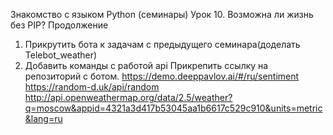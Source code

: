 Знакомство с языком Python (семинары)
Урок 10. Возможна ли жизнь без PIP? Продолжение

   1. Прикрутить бота к задачам с предыдущего семинара(доделать Telebot_weather)
   2. Добавить команды с работой api Прикрепить ссылку на репозиторий с ботом.
      https://demo.deeppavlov.ai/#/ru/sentiment
      https://random-d.uk/api/random
      http://api.openweathermap.org/data/2.5/weather?q=moscow&appid=4321a3d417b53045aa1b6617c529c910&units=metric&lang=ru


